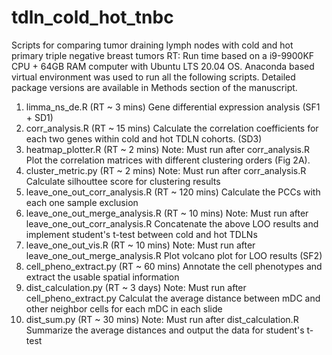 # tdln_cold_hot_tnbc
Scripts for comparing tumor draining lymph nodes with cold and hot primary triple negative breast tumors
RT: Run time based on a i9-9900KF CPU + 64GB RAM computer with Ubuntu LTS 20.04 OS.
Anaconda based virtual environment was used to run all the following scripts. Detailed package versions are available in Methods section of the manuscript.

1. limma_ns_de.R (RT ~ 3 mins)
Gene differential expression analysis (SF1 + SD1)
2. corr_analysis.R (RT ~ 15 mins)
Calculate the correlation coefficients for each two genes within cold and hot TDLN cohorts. (SD3)
3. heatmap_plotter.R (RT ~ 2 mins) Note: Must run after corr_analysis.R
Plot the correlation matrices with different clustering orders (Fig 2A).
4. cluster_metric.py (RT ~ 2 mins) Note: Must run after corr_analysis.R
Calculate silhouttee score for clustering results
5. leave_one_out_corr_analysis.R (RT ~ 120 mins)
Calculate the PCCs with each one sample exclusion
6. leave_one_out_merge_analysis.R (RT ~ 10 mins) Note: Must run after leave_one_out_corr_analysis.R
Concatenate the above LOO results and implement student's t-test between cold and hot TDLNs
7. leave_one_out_vis.R (RT ~ 10 mins) Note: Must run after leave_one_out_merge_analysis.R
Plot volcano plot for LOO results (SF2)
8. cell_pheno_extract.py (RT ~ 60 mins)
Annotate the cell phenotypes and extract the usable spatial information
9. dist_calculation.py (RT ~ 3 days) Note: Must run after cell_pheno_extract.py
Calculat the average distance between mDC and other neighbor cells for each mDC in each slide
10. dist_sum.py (RT ~ 30 mins) Note: Must run after dist_calculation.R
Summarize the average distances and output the data for student's t-test
